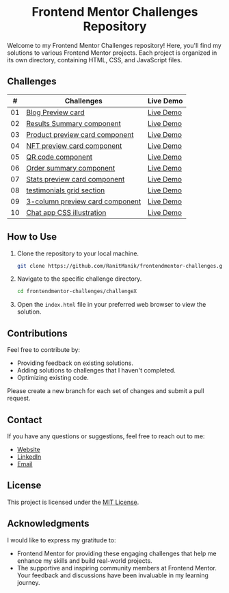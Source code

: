<div align="center">
<h1>Frontend Mentor Challenges Repository</h1>
</div>

Welcome to my Frontend Mentor Challenges repository! Here, you'll find my solutions to various Frontend Mentor projects.
Each project is organized in its own directory, containing HTML, CSS, and JavaScript files.

## Challenges

| #  | Challenges                                                                          | Live Demo                                                                                                                               |
|:--:|-------------------------------------------------------------------------------------|-----------------------------------------------------------------------------------------------------------------------------------------|
| 01 | [Blog Preview card](FrontendMentor01—Blog-preview-card)                             | [Live Demo](https://ranitmanik.github.io/frontendmentor-challenges/FrontendMentor01%E2%80%94Blog-preview-card/index.html)               |
| 02 | [Results Summary component](FrontendMentor02—Results-summary-component)             | [Live Demo](https://ranitmanik.github.io/frontendmentor-challenges/FrontendMentor02%E2%80%94Results-summary-component/index.html)       |
| 03 | [Product preview card component](FrontendMentor03—Product-preview-card-component)   | [Live Demo](https://ranitmanik.github.io/frontendmentor-challenges/FrontendMentor03%E2%80%94Product-preview-card-component/index.html)  |
| 04 | [NFT preview card component](FrontendMentor04—nft-preview-card-component)           | [Live Demo](https://ranitmanik.github.io/frontendmentor-challenges/FrontendMentor04%E2%80%94nft-preview-card-component/index.html)      |
| 05 | [QR code component](FrontendMentor05—QR%20code%20component)                         | [Live Demo](https://ranitmanik.github.io/frontendmentor-challenges/FrontendMentor05%E2%80%94QR%20code%20component/index.html)           |
| 06 | [Order summary component](FrontendMentor06—Order-summary-component)                 | [Live Demo](https://ranitmanik.github.io/frontendmentor-challenges/FrontendMentor06%E2%80%94Order-summary-component/index.html)         |
| 07 | [Stats preview card component](FrontendMentor07—stats-preview-card-component)       | [Live Demo](https://ranitmanik.github.io/frontendmentor-challenges/FrontendMentor07%E2%80%94stats-preview-card-component/index.html)    |
| 08 | [testimonials grid section](FrontendMentor08—testimonials-grid-section)             | [Live Demo](https://ranitmanik.github.io/frontendmentor-challenges/FrontendMentor08%E2%80%94testimonials-grid-section/index.html)       |
| 09 | [3-column preview card component](FrontendMentor09—3-column-preview-card-component) | [Live Demo](https://ranitmanik.github.io/frontendmentor-challenges/FrontendMentor09%E2%80%943-column-preview-card-component/index.html) |
| 10 | [Chat app CSS illustration](FrontendMentor10—chat-app-css-illustration)             | [Live Demo](https://ranitmanik.github.io/frontendmentor-challenges/FrontendMentor10%E2%80%943-chat-app-css-illustration/index.html)     |

## How to Use

1. Clone the repository to your local machine.
   ```bash
   git clone https://github.com/RanitManik/frontendmentor-challenges.git
   ```

2. Navigate to the specific challenge directory.
   ```bash
   cd frontendmentor-challenges/challengeX
   ```

3. Open the `index.html` file in your preferred web browser to view the solution.

## Contributions

Feel free to contribute by:

- Providing feedback on existing solutions.
- Adding solutions to challenges that I haven't completed.
- Optimizing existing code.

Please create a new branch for each set of changes and submit a pull request.

## Contact

If you have any questions or suggestions, feel free to reach out to me:

- [Website](https://ranitmanik.github.io/Portfolio-1.0)
- [LinkedIn](https://www.linkedin.com/in/ranit-manik/)
- [Email](mailto:ranitmanik.dev@gmail.com)

## License

This project is licensed under the [MIT License](LICENSE).

## Acknowledgments

I would like to express my gratitude to:

- Frontend Mentor for providing these engaging challenges that help me enhance my skills and build real-world projects.
- The supportive and inspiring community members at Frontend Mentor. Your feedback and discussions have been invaluable
  in my learning journey.
